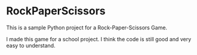 # RockPaperScissors
This is a sample Python project for a Rock-Paper-Scissors Game.

I made this game for a school project. I think the code is still good and very easy to understand.
